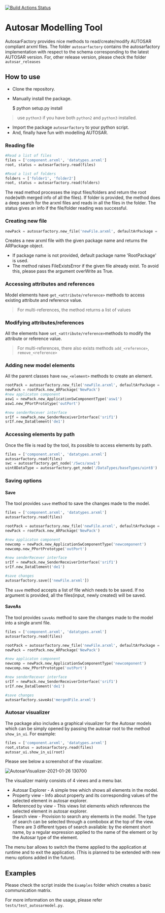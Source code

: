 [![Build Actions Status](https://github.com/girishchandranc/autosarfactory/workflows/Build/badge.svg)](https://github.com/girishchandranc/autosarfactory/actions)
# Autosar Modelling Tool
AutosarFactory provides nice methods to read/create/modify AUTOSAR compliant arxml files. The folder `autosarfactory` contains the autosarfactory implementation with respect to the schema corresponding to the latest AUTOSAR version. For, other release version, please check the folder `autosar_releases`

## How to use
- Clone the repository.
- Manually install the package.
    
    $ python setup.py install
> use `python3` if you have both `python2` and `python3` installed.

- Import the package `autosarfactory` to your python script.
- And, finally have fun with modelling AUTOSAR.

### Reading file
```python
#Read a list of files
files = ['component.arxml', 'datatypes.arxml']
root, status = autosarfactory.read(files)

#Read a list of folders
folders = ['folder1', 'folder2']
root, status = autosarfactory.read(folders)

```
The read method processes the input files/folders and return the root node(with merged info of all the files). If folder is provided, the method does a deep search for the arxml files and reads in all the files in the folder. The status gives an info if the file/folder reading was successful.

### Creating new file
```python
newPack = autosarfactory.new_file('newFile.arxml', defaultArPackage = 'NewPack')
```
Creates a new arxml file with the given package name and returns the ARPackage object.
- If package name is not provided, default package name 'RootPackage' is used. 
- The method raises FileExistsError if the given file already exist. To avoid this, please pass the argument overWrite as True.

### Accessing attributes and references
Model elements have `get_<attribute/reference>` methods to access existing attribute and reference value.
> For multi-references, the method returns a list of values

### Modifying attributes/references
All the elements have `set_<attribute/reference>`methods to modify the attribute or reference value.
> For multi-references, there also exists methods `add_<reference>`, `remove_<reference>`

### Adding new model elements
All the parent classes have `new_<element>` methods to create an element.
```python
rootPack = autosarfactory.new_file('newFile.arxml', defaultArPackage = 'RootPack')
newPack = rootPack.new_ARPackage('NewPack')
#new applicaton component
asw1 = newPack.new_ApplicationSwComponentType('asw1')
asw1.new_PPortPrototype('outPort')

#new senderRecever interface
srIf = newPack.new_SenderReceiverInterface('srif1')
srIf.new_DataElement('de1')
```
### Accessing elements by path
Once the file is read by the tool, its possible to access elements by path.
```python
files = ['component.arxml', 'datatypes.arxml']
autosarfactory.read(files)
swc = autosarfactory.get_node('/Swcs/asw1')
uint8DataType = autosarfactory.get_node('/DataTypes/baseTypes/uint8')
```

### Saving options
#### Save
The tool provides `save` method to save the changes made to the model.
```python
files = ['component.arxml', 'datatypes.arxml']
autosarfactory.read(files)

rootPack = autosarfactory.new_file('newFile.arxml', defaultArPackage = 'RootPack')
newPack = rootPack.new_ARPackage('NewPack')

#new applicaton component
newcomp = newPack.new_ApplicationSwComponentType('newcomponent')
newcomp.new_PPortPrototype('outPort')

#new senderRecever interface
srIf = newPack.new_SenderReceiverInterface('srif1')
srIf.new_DataElement('de1')

#save changes
autosarfactory.save(['newFile.arxml'])
```
The `save` method accepts a list of file which needs to be saved. If no argument is provided, all the files(input, newly created) will be saved.

#### SaveAs
The tool provides `saveAs` method to save the changes made to the model into a single arxml file.
```python
files = ['component.arxml', 'datatypes.arxml']
autosarfactory.read(files)

rootPack = autosarfactory.new_file('newFile.arxml', defaultArPackage = 'RootPack')
newPack = rootPack.new_ARPackage('NewPack')

#new applicaton component
newcomp = newPack.new_ApplicationSwComponentType('newcomponent')
newcomp.new_PPortPrototype('outPort')

#new senderRecever interface
srIf = newPack.new_SenderReceiverInterface('srif1')
srIf.new_DataElement('de1')

#save changes
autosarfactory.saveAs('mergedFile.arxml')
```

### Autosar visualizer
The package also includes a graphical visualizer for the Autosar models which can be simply opened by passing the autosar root to the method `show_in_ui`.
For example:
```python
files = ['component.arxml', 'datatypes.arxml']
root,status = autosarfactory.read(files)
autosar_ui.show_in_ui(root)
```

Please see below a screenshot of the visualizer.

![AutosarVisualizer-2021-01-26 130700](https://user-images.githubusercontent.com/55708936/105837616-a1acdd00-5fd7-11eb-92ee-6255ae202749.jpg)


The visualizer mainly consists of 4 views and a menu bar.
- Autosar Explorer - A simple tree which shows all elements in the model.
- Property view - Info about property and its corresponding values of the selected element in autosar explorer.
- Referenced by view - This views list elements which references the selected element in autosar explorer.
- Search view - Provision to search any elements in the model. The type of search can be selected through a combobox at the top of the view. There are 3 different types of search available: by the element short name, by a regular expression applied to the name of the element or by the Autosar type of the element.

The menu bar allows to switch the theme applied to the application at runtime and to exit the application. (This is planned to be extended with new menu options added in the future).

## Examples
Please check the script inside the `Examples` folder which creates a basic communication matrix. 

For more information on the usage, please refer `tests/test_autosarmodel.py`.
